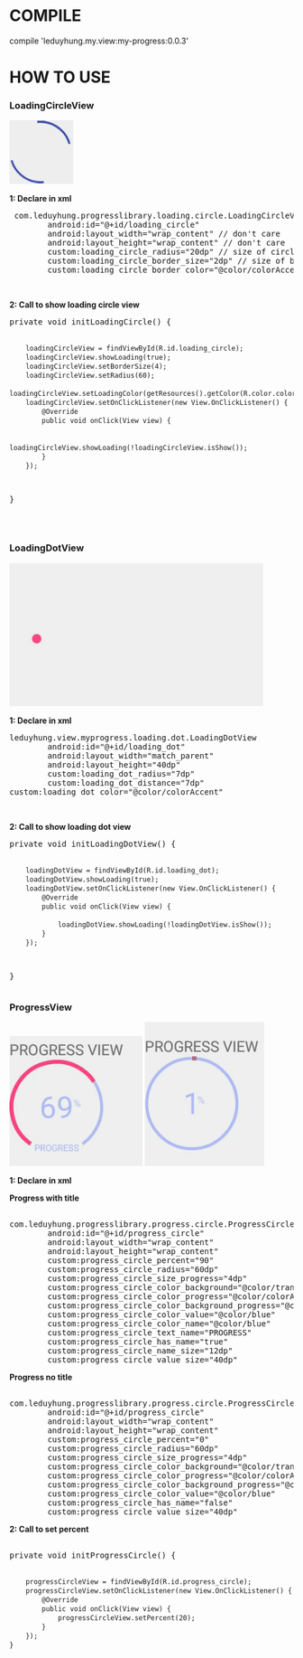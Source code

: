 # COMPILE
compile 'leduyhung.my.view:my-progress:0.0.3'
# HOW TO USE
<h3>LoadingCircleView</h3>
<img src="https://github.com/all-my-library/MyProgress/blob/master/art/loading_circle.gif"></a>
<p><b>1: Declare in xml</b></p>
<pre> com.leduyhung.progresslibrary.loading.circle.LoadingCircleView
        android:id="@+id/loading_circle"
        android:layout_width="wrap_content" // don't care
        android:layout_height="wrap_content" // don't care
        custom:loading_circle_radius="20dp" // size of circle
        custom:loading_circle_border_size="2dp" // size of border loading
        custom:loading_circle_border_color="@color/colorAccent" // color border
</pre>
<br/>
<p><b>2: Call to show loading circle view</b></p>
<pre>
private void initLoadingCircle() {

        loadingCircleView = findViewById(R.id.loading_circle);
        loadingCircleView.showLoading(true);
        loadingCircleView.setBorderSize(4);
        loadingCircleView.setRadius(60);
        loadingCircleView.setLoadingColor(getResources().getColor(R.color.colorPrimary));
        loadingCircleView.setOnClickListener(new View.OnClickListener() {
            @Override
            public void onClick(View view) {

                loadingCircleView.showLoading(!loadingCircleView.isShow());
            }
        });
}
</pre>
<br/>
<h3>LoadingDotView</h3>
<img src="https://github.com/all-my-library/MyProgress/blob/master/art/loading_dot.gif" style="max-width:100%"></a>
<p><b>1: Declare in xml</b></p>
<pre>
leduyhung.view.myprogress.loading.dot.LoadingDotView
        android:id="@+id/loading_dot"
        android:layout_width="match_parent"
        android:layout_height="40dp"
        custom:loading_dot_radius="7dp"
        custom:loading_dot_distance="7dp"
custom:loading_dot_color="@color/colorAccent"
</pre>
<br/>
<p><b>2: Call to show loading dot view</b></p>
<pre>
private void initLoadingDotView() {

        loadingDotView = findViewById(R.id.loading_dot);
        loadingDotView.showLoading(true);
        loadingDotView.setOnClickListener(new View.OnClickListener() {
            @Override
            public void onClick(View view) {

                loadingDotView.showLoading(!loadingDotView.isShow());
            }
        });
}
</pre>
<h3>ProgressView</h3>
<img src="https://github.com/all-my-library/MyProgress/blob/master/art/progress_view.gif"></a>
<img src="https://github.com/all-my-library/MyProgress/blob/master/art/progress_view_no_title.gif"></a>
<p><b>1: Declare in xml</b></p>

<p><b>Progress with title</b></p>
<pre> 
com.leduyhung.progresslibrary.progress.circle.ProgressCircleView
        android:id="@+id/progress_circle"
        android:layout_width="wrap_content"
        android:layout_height="wrap_content"
        custom:progress_circle_percent="90"
        custom:progress_circle_radius="60dp"
        custom:progress_circle_size_progress="4dp"
        custom:progress_circle_color_background="@color/transparent"
        custom:progress_circle_color_progress="@color/colorAccent"
        custom:progress_circle_color_background_progress="@color/blue"
        custom:progress_circle_color_value="@color/blue"
        custom:progress_circle_color_name="@color/blue"
        custom:progress_circle_text_name="PROGRESS"
        custom:progress_circle_has_name="true"
        custom:progress_circle_name_size="12dp"
        custom:progress_circle_value_size="40dp"
</pre>

<p><b>Progress no title</b></p>
<pre id = 1> 
com.leduyhung.progresslibrary.progress.circle.ProgressCircleView
        android:id="@+id/progress_circle"
        android:layout_width="wrap_content"
        android:layout_height="wrap_content"
        custom:progress_circle_percent="0"
        custom:progress_circle_radius="60dp"
        custom:progress_circle_size_progress="4dp"
        custom:progress_circle_color_background="@color/transparent"
        custom:progress_circle_color_progress="@color/colorAccent"
        custom:progress_circle_color_background_progress="@color/blue"
        custom:progress_circle_color_value="@color/blue"
        custom:progress_circle_has_name="false"
        custom:progress_circle_value_size="40dp"
</pre>
<p><b>2: Call to set percent</b></p>
<pre> 
private void initProgressCircle() {

        progressCircleView = findViewById(R.id.progress_circle);
        progressCircleView.setOnClickListener(new View.OnClickListener() {
            @Override
            public void onClick(View view) {
                progressCircleView.setPercent(20);
            }
        });
    }
</pre>
